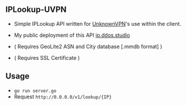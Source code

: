 ## IPLookup-UVPN
- Simple IPLookup API written for [UnknownVPN](https://unknownvpn.net/)'s use within the client.
- My public deployment of this API [ip.ddos.studio](https://ip.ddos.studio/v1/lookup/1.1.1.1)

- ( Requires GeoLite2 ASN and City database [.mmdb format] )
- ( Requires SSL Certificate ) 

## Usage
- `go run server.go`
- Request `http://0.0.0.0/v1/lookup/{IP}`
